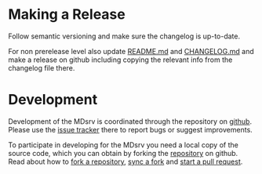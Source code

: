 
Making a Release
================

Follow semantic versioning and make sure the changelog is up-to-date.

For non prerelease level also update [README.md](README.md) and [CHANGELOG.md](CHANGELOG.md) and make a release on github including copying the relevant info from the changelog file there.



Development
===========

Development of the MDsrv is coordinated through the repository on [github](http://github.com/arose/mdsrv). Please use the [issue tracker](https://github.com/arose/mdsrv/issues) there to report bugs or suggest improvements.

To participate in developing for the MDsrv you need a local copy of the source code, which you can obtain by forking the [repository](https://github.com/arose/mdsrv) on github. Read about how to [fork a repository](https://help.github.com/articles/fork-a-repo/), [sync a fork](https://help.github.com/articles/syncing-a-fork/) and [start a pull request](https://help.github.com/articles/using-pull-requests/).

